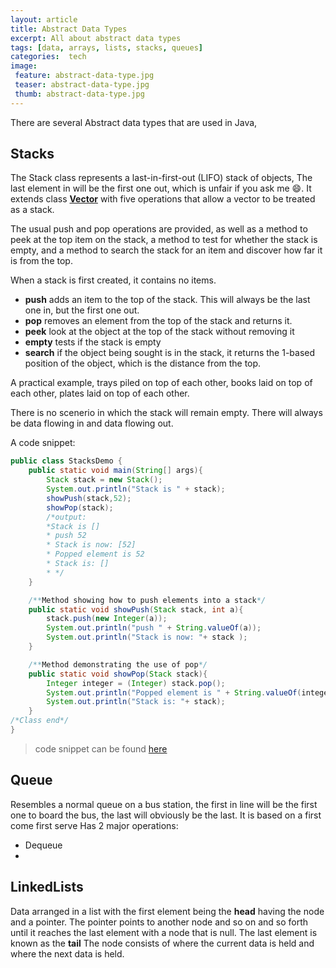 ```yaml
---
layout: article
title: Abstract Data Types
excerpt: All about abstract data types
tags: [data, arrays, lists, stacks, queues]
categories:  tech
image:
 feature: abstract-data-type.jpg
 teaser: abstract-data-type.jpg
 thumb: abstract-data-type.jpg
---
```


There are several Abstract data types that are used in Java, 

## Stacks

The Stack class represents a last-in-first-out (LIFO) stack of objects, The last element in will be the first one out, which is unfair if you ask me :smile:. It extends class [**Vector**](https://docs.oracle.com/javase/7/docs/api/java/util/Vector.html) with five operations that allow a vector to be treated as a stack.

The usual push and pop operations are provided, as well as a method to peek at the top item on the stack, a method to test for whether the stack is empty, and a method to search the stack for an item and discover how far it is from the top.

When a stack is first created, it contains no items.

+ **push** adds an item to the top of the stack. This will always be the last one in, but the first one out.
+ **pop** removes an element from the top of the stack and returns it.
+ **peek** look at the object at the top of the stack without removing it
+ **empty**  tests if the stack is empty
+ **search** if the object being sought is in the stack, it returns the 1-based position of the object, which is the distance from the top.

A practical example, trays piled on top of each other, books laid on top of each other, plates laid on top of each other.

There is no scenerio in which the stack will remain empty. There will always be data flowing in and data flowing out.

A code snippet:


```java
public class StacksDemo {
    public static void main(String[] args){
        Stack stack = new Stack();
        System.out.println("Stack is " + stack);
        showPush(stack,52);
        showPop(stack);
        /*output:
        *Stack is []
        * push 52
        * Stack is now: [52]
        * Popped element is 52
        * Stack is: []
        * */
    }

    /**Method showing how to push elements into a stack*/
    public static void showPush(Stack stack, int a){
        stack.push(new Integer(a));
        System.out.println("push " + String.valueOf(a));
        System.out.println("Stack is now: "+ stack );
    }

    /**Method demonstrating the use of pop*/
    public static void showPop(Stack stack){
        Integer integer = (Integer) stack.pop();
        System.out.println("Popped element is " + String.valueOf(integer));
        System.out.println("Stack is: "+ stack);
    }
/*Class end*/
}
```
> code snippet can be found [here](https://github.com/BrianLusina/Java-Playground/blob/master/Toy%20Problems/src/DataStructures/DataTypes/StacksDemo.java)

## Queue

Resembles a normal queue on a bus station, the first in line will be the first one to board the bus, the last will obviously be the last. It is based on a first come first serve
Has 2 major operations:
+ Dequeue
+ 


## LinkedLists

Data arranged in a list with the first element being the **head** having the node and a pointer. The pointer points to another node and so on and so forth until it reaches the last element with a node that is null. The last element is known as the **tail**
The node consists of where the current data is held and where the next data is held.
